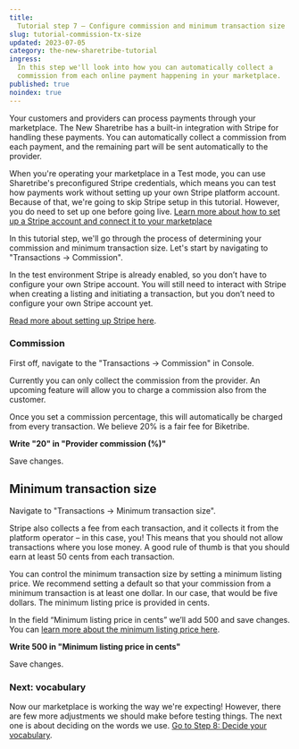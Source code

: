 ```yaml
---
title:
  Tutorial step 7 – Configure commission and minimum transaction size
slug: tutorial-commission-tx-size
updated: 2023-07-05
category: the-new-sharetribe-tutorial
ingress:
  In this step we'll look into how you can automatically collect a
  commission from each online payment happening in your marketplace.
published: true
noindex: true
---
```


Your customers and providers can process payments through your
marketplace. The New Sharetribe has a built-in integration with Stripe
for handling these payments. You can automatically collect a commission
from each payment, and the remaining part will be sent automatically to
the provider.

When you're operating your marketplace in a Test mode, you can use
Sharetribe's preconfigured Stripe credentials, which means you can test
how payments work without setting up your own Stripe platform account.
Because of that, we're going to skip Stripe setup in this tutorial.
However, you do need to set up one before going live.
[Learn more about how to set up a Stripe account and connect it to your marketplace](../how-to-stripe)

In this tutorial step, we'll go through the process of determining your
commission and minimum transaction size. Let's start by navigating to
"Transactions → Commission".

In the test environment Stripe is already enabled, so you don’t have to
configure your own Stripe account. You will still need to interact with
Stripe when creating a listing and initiating a transaction, but you
don’t need to configure your own Stripe account yet.

[Read more about setting up Stripe here](https://www.sharetribe.com/docs/the-new-sharetribe/how-to-stripe/).

### Commission

First off, navigate to the "Transactions → Commission" in Console.

Currently you can only collect the commission from the provider. An
upcoming feature will allow you to charge a commission also from the
customer.

Once you set a commission percentage, this will automatically be charged
from every transaction. We believe 20% is a fair fee for Biketribe.

**Write "20" in "Provider commission (%)"**

Save changes.

## Minimum transaction size

Navigate to "Transactions → Minimum transaction size".

Stripe also collects a fee from each transaction, and it collects it
from the platform operator – in this case, you! This means that you
should not allow transactions where you lose money. A good rule of thumb
is that you should earn at least 50 cents from each transaction.

You can control the minimum transaction size by setting a minimum
listing price. We recommend setting a default so that your commission
from a minimum transaction is at least one dollar. In our case, that
would be five dollars. The minimum listing price is provided in cents.

In the field “Minimum listing price in cents” we’ll add 500 and save
changes. You can
[learn more about the minimum listing price here](https://www.sharetribe.com/docs/the-new-sharetribe/what-is-the-minimum-transaction-size).

**Write 500 in "Minimum listing price in cents"**

Save changes.

### Next: vocabulary

Now our marketplace is working the way we're expecting! However, there
are few more adjustments we should make before testing things. The next
one is about deciding on the words we use.
[Go to Step 8: Decide your vocabulary](/the-new-sharetribe/tutorial-microcopy/).
